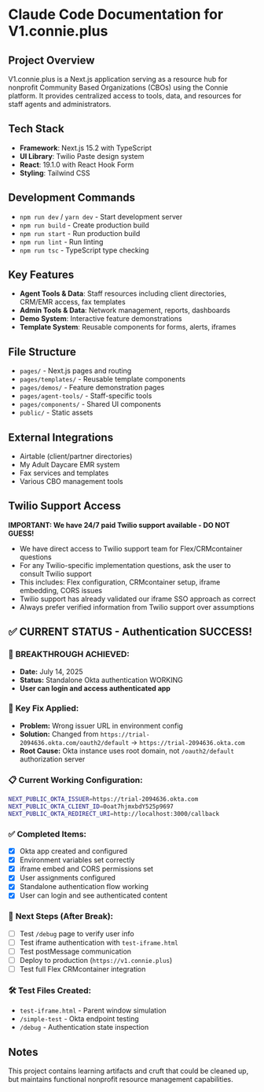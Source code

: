 # Claude Code Documentation for V1.connie.plus

## Project Overview
V1.connie.plus is a Next.js application serving as a resource hub for nonprofit Community Based Organizations (CBOs) using the Connie platform. It provides centralized access to tools, data, and resources for staff agents and administrators.

## Tech Stack
- **Framework**: Next.js 15.2 with TypeScript
- **UI Library**: Twilio Paste design system
- **React**: 19.1.0 with React Hook Form
- **Styling**: Tailwind CSS

## Development Commands
- `npm run dev` / `yarn dev` - Start development server
- `npm run build` - Create production build
- `npm run start` - Run production build
- `npm run lint` - Run linting
- `npm run tsc` - TypeScript type checking

## Key Features
- **Agent Tools & Data**: Staff resources including client directories, CRM/EMR access, fax templates
- **Admin Tools & Data**: Network management, reports, dashboards
- **Demo System**: Interactive feature demonstrations
- **Template System**: Reusable components for forms, alerts, iframes

## File Structure
- `pages/` - Next.js pages and routing
- `pages/templates/` - Reusable template components
- `pages/demos/` - Feature demonstration pages
- `pages/agent-tools/` - Staff-specific tools
- `pages/components/` - Shared UI components
- `public/` - Static assets

## External Integrations
- Airtable (client/partner directories)
- My Adult Daycare EMR system
- Fax services and templates
- Various CBO management tools

## Twilio Support Access
**IMPORTANT: We have 24/7 paid Twilio support available - DO NOT GUESS!**

- We have direct access to Twilio support team for Flex/CRMcontainer questions
- For any Twilio-specific implementation questions, ask the user to consult Twilio support
- This includes: Flex configuration, CRMcontainer setup, iframe embedding, CORS issues
- Twilio support has already validated our iframe SSO approach as correct
- Always prefer verified information from Twilio support over assumptions

## ✅ CURRENT STATUS - Authentication SUCCESS!

### 🎉 **BREAKTHROUGH ACHIEVED:**
- **Date:** July 14, 2025
- **Status:** Standalone Okta authentication WORKING
- **User can login and access authenticated app**

### 🔑 **Key Fix Applied:**
- **Problem:** Wrong issuer URL in environment config
- **Solution:** Changed from `https://trial-2094636.okta.com/oauth2/default` → `https://trial-2094636.okta.com`
- **Root Cause:** Okta instance uses root domain, not `/oauth2/default` authorization server

### 📋 **Current Working Configuration:**
```bash
NEXT_PUBLIC_OKTA_ISSUER=https://trial-2094636.okta.com
NEXT_PUBLIC_OKTA_CLIENT_ID=0oat7hjmxbdY525p9697
NEXT_PUBLIC_OKTA_REDIRECT_URI=http://localhost:3000/callback
```

### ✅ **Completed Items:**
- [x] Okta app created and configured
- [x] Environment variables set correctly
- [x] iframe embed and CORS permissions set
- [x] User assignments configured
- [x] Standalone authentication flow working
- [x] User can login and see authenticated content

### 🚀 **Next Steps (After Break):**
- [ ] Test `/debug` page to verify user info
- [ ] Test iframe authentication with `test-iframe.html`
- [ ] Test postMessage communication
- [ ] Deploy to production (`https://v1.connie.plus`)
- [ ] Test full Flex CRMcontainer integration

### 🛠 **Test Files Created:**
- `test-iframe.html` - Parent window simulation
- `/simple-test` - Okta endpoint testing
- `/debug` - Authentication state inspection

## Notes
This project contains learning artifacts and cruft that could be cleaned up, but maintains functional nonprofit resource management capabilities.